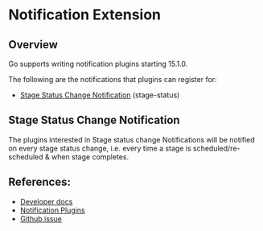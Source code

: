 # Notification Extension

## Overview

Go supports writing notification plugins starting 15.1.0.

The following are the notifications that plugins can register for:

- [Stage Status Change Notification](#stage-status-change-notification) (stage-status)

## Stage Status Change Notification

The plugins interested in Stage status change Notifications will be notified on every stage status change, i.e. every time a stage is scheduled/re-scheduled & when stage completes.

## References:

* [Developer docs](http://www.go.cd/documentation/developer/writing_go_plugins/notification/json_message_based_notification_extension.html)
* [Notification Plugins](http://www.go.cd/community/plugins.html#notification-plugins-count)
* [Github issue](https://github.com/gocd/gocd/issues/867)
